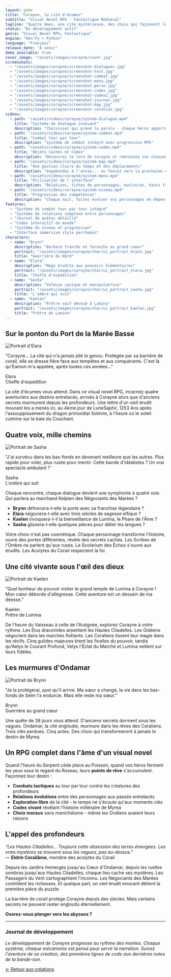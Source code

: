 ```yaml
---
layout: game
title: "Corayne, la cité d'écumes"
subtitle: "Visual Novel RPG - Fantastique Médiéval"
tagline: "Quatre âmes, une cité mystérieuse, des choix qui façonnent le destin. Chaque voix compte dans l'épopée de Corayne."
status: "En développement actif"
genre: "Visual Novel RPG, Fantastique"
engine: "Ren'Py + Python"
language: "Français"
release_date: "À venir"
demo_available: true
cover_image: "/assets/images/corayne/cover.jpg"
screenshots:
  - "/assets/images/corayne/screenshot-dialogues.jpg"
  - "/assets/images/corayne/screenshot-test.jpg"
  - "/assets/images/corayne/screenshot-combat.jpg"
  - "/assets/images/corayne/screenshot-menu.jpg"
  - "/assets/images/corayne/screenshot-perso.jpg"
  - "/assets/images/corayne/screenshot-codex.jpg"
  - "/assets/images/corayne/screenshot-codex2.jpg"  
  - "/assets/images/corayne/screenshot-journal.jpg"
  - "/assets/images/corayne/screenshot-map.jpg"
  - "/assets/images/corayne/screenshot-relation.jpg"
videos:
  - path: "/assets/videos/corayne/system-dialogue.mp4"
    title: "Système de dialogue innovant"
    description: "Choisissez qui prend la parole - chaque héros apporte sa perspective unique"
  - path: "/assets/videos/corayne/system-combat.mp4"
    title: "Combat tour par tour"
    description: "Système de combat intégré avec progression RPG"
  - path: "/assets/videos/corayne/system-codex.mp4"
    title: "Objets Cachés et Codex"
    description: "Découvrez le lore de Corayne et réécoutez vos chansons favorites"
  - path: "/assets/videos/corayne/system-map.mp4"
    title: "Une gestion claire du temps et des déplacements"
    description: "Vagabondez à l'envie... ou foncez vers la prochaine quête"
  - path: "/assets/videos/corayne/system-menu.mp4"
    title: "Utilisation de l'interface"
    description: "Relations, fiches de personnages, évolution, hauts faits..."
  - path: "/assets/videos/corayne/system-niveau.mp4"
    title: "Progression des compétences"
    description: "Chaque nuit, faites évoluer vos personnages en dépensant leurs points de rêve"
features:
  - "Système de combat tour par tour intégré"
  - "Système de relations complexe entre personnages"
  - "Journal de quêtes détaillé"
  - "Codex interactif du monde"
  - "Système de niveau et progression"
  - "Interface immersive style parchemin"
characters:
  - name: "Brynn"
    description: "Barbare franche et farouche au grand coeur"
    portrait: "/assets/images/corayne/char/ui_portrait_brynn.jpg"
    title: "Guerrière du Nord"
  - name: "Elara" 
    description: "Mage érudite aux pouvoirs élémentaires"
    portrait: "/assets/images/corayne/char/ui_portrait_elara.jpg"
    title: "Cheffe d'expédition"
  - name: "Sasha"
    description: "Voleuse cynique et manipulatrice"
    portrait: "/assets/images/corayne/char/ui_portrait_sasha.jpg"
    title: "L'ombre qui suit"
  - name: "Kaelen"
    description: "Prêtre naïf dévoué à Lumina"
    portrait: "/assets/images/corayne/char/ui_portrait_kaelen.jpg"
    title: "Prêtre de Lumina"
---
```


## Sur le ponton du Port de la Marée Basse

<div class="character-quote">
  <div class="character-portrait">
    <img src="/assets/images/corayne/char/ui_portrait_elara.jpg" alt="Portrait d'Elara">
  </div>
  <div class="character-text">
    <p>"Corayne... La cité qui n'a jamais plié le genou. Protégée par sa barrière de corail, elle se dresse fière face aux tempêtes et aux conquérants. C'est là qu'Eamon m'a appelée, après toutes ces années..."</p>
    <div class="character-name">Elara</div>
    <div class="character-title">Cheffe d'expédition</div>
  </div>
</div>

La cité d'écumes vous attend. Dans ce visual novel RPG, incarnez quatre aventuriers aux destins entrelacés, arrivés à Corayne alors que d'anciens secrets murmurent depuis les profondeurs. Une lettre d'un vieil érudit mourant les a menés ici, au 4ème jour de LuneSaphir, 1253 Ans après l'assouppissement du dragon primordial Solmire, à l'heure où le soleil culmine sur la baie du Couchant.

## Quatre voix, mille chemins

<div class="character-quote">
  <div class="character-portrait">
    <img src="/assets/images/corayne/char/ui_portrait_sasha.jpg" alt="Portrait de Sasha">
  </div>
  <div class="character-text">
    <p>"J'ai survécu dans les bas-fonds en devenant meilleure que les autres. Plus rapide pour voler, plus rusée pour mentir. Cette bande d'idéalistes ? Un vrai spectacle ambulant !"</p>
    <div class="character-name">Sasha</div>
    <div class="character-title">L'ombre qui suit</div>
  </div>
</div>

Chaque rencontre, chaque dialogue devient une symphonie à quatre voix. Qui parlera au marchand Kelpien des Négociants des Marées ? 

- **Brynn** défoncera-t-elle la porte avec sa franchise légendaire ?
- **Elara** négociera-t-elle avec trois siècles de sagesse elfique ?
- **Kaelen** invoquera-t-il la bienveillance de Lumina, le Phare de l'Âme ?
- **Sasha** glissera-t-elle quelques pièces pour délier les langues ?

Votre choix n'est pas cosmétique. Chaque personnage transforme l'histoire, ouvre des portes différentes, révèle des secrets cachés. Les Scribes de l'Ombre ne parlent qu'aux rusés. Le Scolarium des Échos s'ouvre aux érudits. Les Acolytes du Corail respectent la foi.

## Une cité vivante sous l'œil des dieux

<div class="character-quote">
  <div class="character-portrait">
    <img src="/assets/images/corayne/char/ui_portrait_kaelen.jpg" alt="Portrait de Kaelen">
  </div>
  <div class="character-text">
    <p>"Quel bonheur de pouvoir visiter le grand temple de Lumina à Corayne ! Mon cœur déborde d'allégresse. Cette aventure est un dessein de ma déesse."</p>
    <div class="character-name">Kaelen</div>
    <div class="character-title">Prêtre de Lumina</div>
  </div>
</div>

De l'heure du Vaisseau à celle de l'Araignée, explorez Corayne à votre rythme. Les Élus draconides arpentent les Hautes Citadelles. Les Gidéens négocient dans les marchés flottants. Les Coraliens tissent leur magie dans les récifs. Cinq guildes majeures tirent les ficelles du pouvoir, tandis qu'Aelys le Courant Profond, Velys l'Éclat du Marché et Lumina veillent sur leurs fidèles.

## Les murmures d'Ondamar

<div class="character-quote">
  <div class="character-portrait">
    <img src="/assets/images/corayne/char/ui_portrait_brynn.jpg" alt="Portrait de Brynn">
  </div>
  <div class="character-text">
    <p>"Je la protégerai, quoi qu'il arrive. Ma sœur a changé, la vie dans les bas-fonds de Selm l'a endurcie. Mais elle reste ma sœur."</p>
    <div class="character-name">Brynn</div>
    <div class="character-title">Guerrière au grand cœur</div>
  </div>
</div>

Une quête de 38 jours vous attend. D'anciens secrets dorment sous les vagues. Ondamar, la cité engloutie, murmure dans les rêves des Coraliens. Trois clés perdues. Cinq actes. Des choix qui transformeront à jamais le destin de Myrea.

## Un RPG complet dans l'âme d'un visual novel

Quand l'heure du Serpent cède place au Poisson, quand vos héros ferment les yeux sous le regard du Roseau, leurs **points de rêve** s'accumulent. Façonnez leur destin :

- **Combats tactiques** au tour par tour contre les créatures des profondeurs
- **Relations évolutives** entre des personnages aux passés entrelacés
- **Exploration libre** de la cité - le temps ne s'écoule qu'aux moments clés
- **Codex vivant** révélant l'histoire millénaire de Myrea
- **Choix moraux** sans manichéisme - même les Ondiens avaient leurs raisons

## L'appel des profondeurs

*"Les Hautes Citadelles... Toujours cette obsession des terres émergées. Les vrais mystères se trouvent sous les vagues, pas au-dessus."*  
— **Eldrin Corailâme**, membre des acolytes du Corail

Depuis les Jardins Immergés jusqu'au Cœur d'Ondamar, depuis les ruelles sombres jusqu'aux Hautes Citadelles, chaque lieu cache ses mystères. Les Passagers du Vent cartographient l'inconnu. Les Négociants des Marées contrôlent les richesses. Et quelque part, un vieil érudit mourant détient la première pièce du puzzle.

La barrière de corail protège Corayne depuis des siècles. Mais certains secrets ne peuvent rester engloutis éternellement.

**Oserez-vous plonger vers les abysses ?**

---

### Journal de développement

*Le développement de Corayne progresse au rythme des marées. Chaque système, chaque mécanisme est pensé pour servir la narration. Suivez l'aventure de sa création, des premières lignes de code aux dernières notes de la bande-son.*

[← Retour aux créations](/games/)